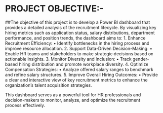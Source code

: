 # PROJECT OBJECTIVE:-
##The objective of this project is to develop a Power BI dashboard that provides a detailed analysis of the recruitment lifecycle. By visualizing key hiring metrics such as application status, salary distributions, department performance, and position trends, the dashboard aims to:
	1.	Enhance Recruitment Efficiency:
	•	Identify bottlenecks in the hiring process and improve resource allocation.
	2.	Support Data-Driven Decision-Making:
	•	Enable HR teams and stakeholders to make strategic decisions based on actionable insights.
	3.	Monitor Diversity and Inclusion:
	•	Track gender-based hiring distribution and promote workplace diversity.
	4.	Optimize Compensation Strategies:
	•	Analyze offered salary ranges to benchmark and refine salary structures.
	5.	Improve Overall Hiring Outcomes:
	•	Provide a clear and interactive view of key recruitment metrics to enhance the organization’s talent acquisition strategies.

This dashboard serves as a powerful tool for HR professionals and decision-makers to monitor, analyze, and optimize the recruitment process effectively.
